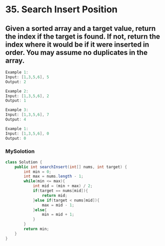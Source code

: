 # 35. Search Insert Position

## Given a sorted array and a target value, return the index if the target is found. If not, return the index where it would be if it were inserted in order. You may assume no duplicates in the array.

```java
Example 1:
Input: [1,3,5,6], 5
Output: 2

Example 2:
Input: [1,3,5,6], 2
Output: 1

Example 3:
Input: [1,3,5,6], 7
Output: 4

Example 1:
Input: [1,3,5,6], 0
Output: 0
```

### MySolotion

```java
class Solution {
    public int searchInsert(int[] nums, int target) {
        int min = 0;
        int max = nums.length - 1;
        while(min <= max){
            int mid = (min + max) / 2;
            if(target == nums[mid]){
                return mid;
            }else if(target < nums[mid]){
                max = mid - 1;
            }else{
                min = mid + 1;
            }
        }
        return min;
    }
}
```
